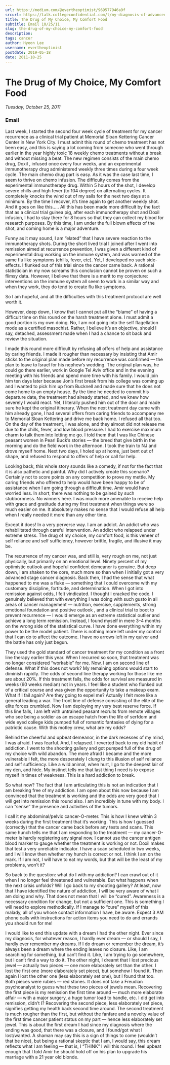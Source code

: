 ```yaml
---
url: https://medium.com/@evertheoptimist/969577946a9f
srcurl: https://talk.collegeconfidential.com/t/my-diagnosis-of-advanced-cancer-how-to-help-my-kids/1013554/958
title: The Drug of My Choice, My Comfort Food
subtitle: Email 10/25/11
slug: the-drug-of-my-choice-my-comfort-food
description: 
tags: cancer
author: Hyeon Lee
username: evertheoptimist
postdate: 2019-05-18
date: 2011-10-25
---
```


# The Drug of My Choice, My Comfort Food

*Tuesday, October 25, 2011*

### Email

Last week, I started the second four week cycle of treatment for my cancer recurrence as a clinical trial patient at Memorial Sloan Kettering Cancer Center in New York City. I must admit this round of chemo treatment has not been easy, and this is saying a lot coming from someone who went through earlier in the year highly toxic 18 weekly chemo treatments without a break and without missing a beat. The new regimen consists of the main chemo drug, Doxil , infused once every four weeks, and an experimental immunotherapy drug administered weekly three times during a four week cycle. The main chemo drug part is easy. As it was the case last time, I seem to thrive on chemo infusion. The difficulty comes from the experimental immunotherapy drug. Within 5 hours of the shot, I develop severe chills and high fever (to 104 degree) on alternating cycles. It completely knocks the wind out of my sails for the next two days at a minimum. By the time I recover, it’s time again to get another weekly shot. And it goes on like this..... All this has been made more difficult by the fact that as a clinical trial guinea pig, after each immunotherapy shot and Doxil infusion, I had to stay there for 8 hours so that they can collect my blood for research purposes. By this time, I am under the full blown effects of the shot, and coming home is a major adventure.

Funny as it may sound, I am “elated” that I have severe reaction to the immunotherapy shots. During the short lived trial I joined after I went into remission aimed at recurrence prevention, I was given a different kind of experimental drug working on the immune system, and was warned of the same flu like symptoms (chills, fever, etc). Yet, I developed no such side-effects. I flunked out of this trial since the cancer came back. A rational statistician in my now screams this conclusion cannot be proven on such a flimsy data. However, I believe that there is a merit to my conjecture: interventions on the immune system all seem to work in a similar way and when they work, they do tend to create flu like symptoms.

So I am hopeful, and all the difficulties with this treatment protocol are well worth it.

However, deep down, I know that I cannot put all the “blame” of having a difficult time on this round on the harsh treatment alone. I must admit a good portion is my own doing. No, I am not going into the self flagellation mode as a certified masochist. Rather, I believe it’s an objective, should I say, detached, assessment made when I had a chance to sit back and review the situation.

I made this round more difficult by refusing all offers of help and assistance by caring friends. I made it rougher than necessary by insisting that Amir sticks to the original plan made before my recurrence was confirmed — the plan to leave to Israel for his nephew’s wedding. The original plan was, he could go there earlier, work in Google Tel Aviv office and in the evening meeting with his friends and spend more time with his family. I would join him ten days later because Jon’s first break from his college was coming up and I wanted to pick him up from Bucknell and made sure that he does not come home to an empty house. By the time he needed to commit his departure date, the treatment had already started, and we knew how severely I would react. Yet, I literally pushed him out of the door and made sure he kept the original itinerary. When the next treatment day came with him already gone, I had several offers from caring friends to accompany me to Memorial Sloan Kettering and drive me back home. I refused all that too. On the day of the treatment, I was alone, and they almost did not release me due to the chills, fever, and low blood pressure. I had to exercise maximum charm to talk them into letting me go. I told them that I was like Chinese peasant women in Pearl Buck’s stories — the breed that give birth in the morning and do the field work in the afternoon. I took the train to NJ and drove myself home. Next two days, I holed up at home, just bent out of shape, and refused to respond to offers of help or call for help.

Looking back, this whole story sounds like a comedy, if not for the fact that it is also pathetic and painful. Why did I actively create this scenario? Certainly not to score points on any competition to prove my mettle. My caring friends who offered to help would have been happy to be of assistance when I am going through a difficult time. Amir would have worried less. In short, there was nothing to be gained by such stubbornness. No winners here. I was much more amenable to receive help with grace and gratitude during my first treatment when things were so much easier on me. It absolutely makes no sense that I would refuse all help when I really needed it more than any other time.

Except it does! In a very perverse way. I am an addict. An addict who was rehabilitated through careful intervention. An addict who relapsed under extreme stress. The drug of my choice, my comfort food, is this veneer of self reliance and self sufficiency, however brittle, fragile, and illusive it may be.

The recurrence of my cancer was, and still is, very rough on me, not just physically, but primarily on an emotional level. Ninety percent of my optimistic outlook and hopeful confident demeanor is genuine. But deep down, I am shaken to the core, much more so than when I initially got a very advanced stage cancer diagnosis. Back then, I had the sense that what happened to me was a fluke — something that I could overcome with my customary discipline, fortitude, and determination. When I got into remission against odds, I felt vindicated. I thought I cracked the code. I genuinely believed that with everything I was doing with such gusto in all areas of cancer management — nutrition, exercise, supplements, strong emotional foundation and positive outlook , and a clinical trial to boot to prevent recurrence — I would emerge as an extreme statistical outlier and achieve a long term remission. Instead, I found myself in mere 3–4 months on the wrong side of the statistical curve. I have done everything within my power to be the model patient. There is nothing more left under my control that I can do to affect the outcome. I have no arrows left in my quiver and the battle has only just begun.

They used the gold standard of cancer treatment for my condition as a front line therapy earlier this year. When I recurred so soon, that treatment was no longer considered “workable” for me. Now, I am on second line of defense. What if this does not work? My remaining options would start to diminish rapidly. The odds of second line therapy working for those like me are about 20%. If this treatment fails, the odds for survival are measured in weeks (60 weeks median) not in years. I feel like a student who flunked out of a critical course and was given the opportunity to take a makeup exam. What if I fail again? Are they going to expel me? Actually I felt more like a general leading a war. The front line of defense consisting of the elite of the elite forces crumbled. Now I am deploying my very best reserve force. If this line falls, I am left with untrained peasant recruits from remote villages who see being a soldier as an escape hatch from the life of serfdom and wide eyed college kids pumped full of romantic fantasies of dying for a patriotic cause. With this motley crew, what are my odds?

Behind the cheerful and upbeat demeanor, in the dark recesses of my mind, I was afraid. I was fearful. And, I relapsed. I reverted back to my old habit of addiction. I went to the shooting gallery and got pumped full of the drug of my choice with wild abandon. The more afraid I became and the more vulnerable I felt, the more desperately I clung to this illusion of self reliance and self sufficiency. Like a wild animal, when hurt, I go to the deepest lair of my den, and hide. My instinct tells me that last thing I need is to expose myself in times of weakness. This is a hard addiction to break.

So what now? The fact that I am articulating this is not an indication that I am breaking free of my addiction. I am open about this now because I am convinced that the treatment is working and the odds are very good that I will get into remission this round also. I am incredibly in tune with my body. I can “sense” the presence and activities of the tumors.

I call it my abdominal/pelvic cancer-O-meter. This is how I knew within 3 weeks during the first treatment that it’s working. This is how I guessed (correctly) that the cancer came back before any tests and scans. This same hunch tells me that I am responding to the treatment — my cancer-O-meter is hardly registering any signal now. I cannot use the cancer antigen blood marker to gauge whether the treatment is working or not. Doxil makes that test a very unreliable indicator. I have a scan scheduled in two weeks, and I will know then whether my hunch is correct or not. I think I am on the mark. If I am not, I will have to eat my words, but that will be the least of my problems, won’t it?

So back to the question: what do I with my addiction? I can crawl out of it when I no longer feel threatened and vulnerable. But what happens when the next crisis unfolds? Will I go back to my shooting gallery? At least, now that I have identified the nature of addiction, I will be very aware of what I am doing and why. That does not mean that I will be “cured”. Awareness is a necessary condition for change, but not a sufficient one. This is something I will need to explore methodically. If I manage to “cure” myself of this malady, all of you whose contact information I have, be aware. Expect 3 AM phone calls with instructions for action items you need to do and errands you should run for me!

I would like to end this update with a dream I had the other night. Ever since my diagnosis, for whatever reason, I hardly ever dream — or should I say, I hardly ever remember my dreams. If I do dream or remember the dream, it’s always been a dream where the ending leaves no closure. Like, I am searching for something, but can’t find it. Like, I am trying to go somewhere, but I can’t find a way to do it. The other night, I dreamt that I lost precious jewel — actually two pieces — one more elaborately set than the other. I lost the first one (more elaborately set piece), but somehow I found it. Then again I lost the other one (less elaborately set one), but I found that too. Both pieces were rubies — red stones. It does not take a Freudian psychoanalyst to guess what these two pieces of jewels mean. Recovering the first piece is my remission the first time around — much more elaborate affair — with a major surgery, a huge tumor load to handle, etc. I did get into remission, didn’t I? Recovering the second piece, less elaborately set piece, signifies getting my health back second time around. The second treatment is much rougher than the first, but without the fanfare and a novelty value of the first time cancer patient status on my part — hence less elaborately set jewel. This is about the first dream I had since my diagnosis where the ending was good, that there was a closure, and I found/got what I lost/wanted. A shaman may say this is a sign of things to come (wouldn’t that be nice), but being a rational skeptic that I am, I would say, this dream reflects what I am feeling — that is, I “THINK” I will this round. I feel upbeat enough that I told Amir he should hold off on his plan to upgrade his marriage with a 21 year old blonde.
